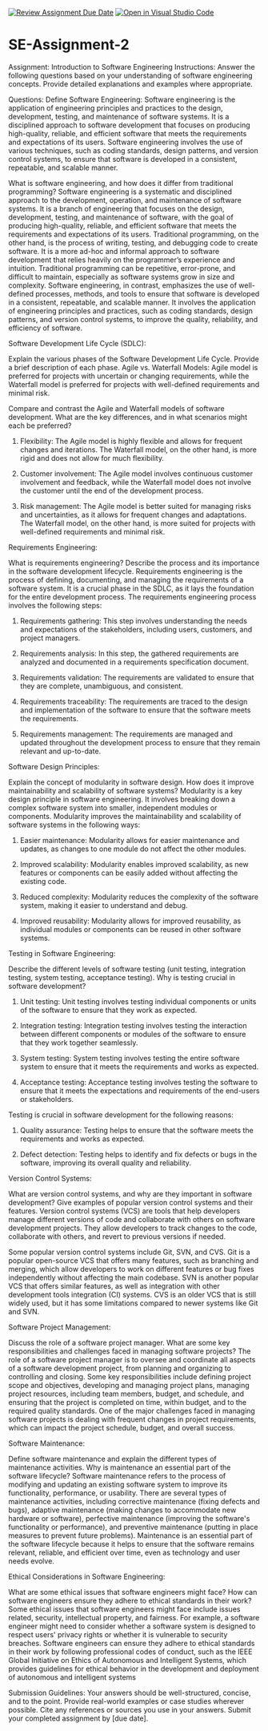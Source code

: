[![Review Assignment Due Date](https://classroom.github.com/assets/deadline-readme-button-24ddc0f5d75046c5622901739e7c5dd533143b0c8e959d652212380cedb1ea36.svg)](https://classroom.github.com/a/-ucQIGTc)
[![Open in Visual Studio Code](https://classroom.github.com/assets/open-in-vscode-718a45dd9cf7e7f842a935f5ebbe5719a5e09af4491e668f4dbf3b35d5cca122.svg)](https://classroom.github.com/online_ide?assignment_repo_id=15240710&assignment_repo_type=AssignmentRepo)
# SE-Assignment-2
Assignment: Introduction to Software Engineering
Instructions:
Answer the following questions based on your understanding of software engineering concepts. Provide detailed explanations and examples where appropriate.

Questions:
Define Software Engineering:
Software engineering is the application of engineering principles and practices to the design, development, testing, and maintenance of software systems. It is a disciplined approach to software development that focuses on producing high-quality, reliable, and efficient software that meets the requirements and expectations of its users. Software engineering involves the use of various techniques, such as coding standards, design patterns, and version control systems, to ensure that software is developed in a consistent, repeatable, and scalable manner.

What is software engineering, and how does it differ from traditional programming?
Software engineering is a systematic and disciplined approach to the development, operation, and maintenance of software systems. It is a branch of engineering that focuses on the design, development, testing, and maintenance of software, with the goal of producing high-quality, reliable, and efficient software that meets the requirements and expectations of its users.
Traditional programming, on the other hand, is the process of writing, testing, and debugging code to create software. It is a more ad-hoc and informal approach to software development that relies heavily on the programmer’s experience and intuition. Traditional programming can be repetitive, error-prone, and difficult to maintain, especially as software systems grow in size and complexity.
Software engineering, in contrast, emphasizes the use of well-defined processes, methods, and tools to ensure that software is developed in a consistent, repeatable, and scalable manner. It involves the application of engineering principles and practices, such as coding standards, design patterns, and version control systems, to improve the quality, reliability, and efficiency of software.

Software Development Life Cycle (SDLC):

Explain the various phases of the Software Development Life Cycle. Provide a brief description of each phase.
Agile vs. Waterfall Models:
Agile model is preferred for projects with uncertain or changing requirements, while the Waterfall model is preferred for projects with well-defined requirements and minimal risk.


Compare and contrast the Agile and Waterfall models of software development. What are the key differences, and in what scenarios might each be preferred?
1. Flexibility: The Agile model is highly flexible and allows for frequent changes and iterations. The Waterfall model, on the other hand, is more rigid and does not allow for much flexibility.

2. Customer involvement: The Agile model involves continuous customer involvement and feedback, while the Waterfall model does not involve the customer until the end of the development process.

3. Risk management: The Agile model is better suited for managing risks and uncertainties, as it allows for frequent changes and adaptations. The Waterfall model, on the other hand, is more suited for projects with well-defined requirements and minimal risk.


Requirements Engineering:

What is requirements engineering? Describe the process and its importance in the software development lifecycle.
Requirements engineering is the process of defining, documenting, and managing the requirements of a software system. It is a crucial phase in the SDLC, as it lays the foundation for the entire development process. The requirements engineering process involves the following steps:

1. Requirements gathering: This step involves understanding the needs and expectations of the stakeholders, including users, customers, and project managers.

2. Requirements analysis: In this step, the gathered requirements are analyzed and documented in a requirements specification document.

3. Requirements validation: The requirements are validated to ensure that they are complete, unambiguous, and consistent.

4. Requirements traceability: The requirements are traced to the design and implementation of the software to ensure that the software meets the requirements.

5. Requirements management: The requirements are managed and updated throughout the development process to ensure that they remain relevant and up-to-date.

Software Design Principles:

Explain the concept of modularity in software design. How does it improve maintainability and scalability of software systems?
Modularity is a key design principle in software engineering. It involves breaking down a complex software system into smaller, independent modules or components. Modularity improves the maintainability and scalability of software systems in the following ways:

1. Easier maintenance: Modularity allows for easier maintenance and updates, as changes to one module do not affect the other modules.

2. Improved scalability: Modularity enables improved scalability, as new features or components can be easily added without affecting the existing code.

3. Reduced complexity: Modularity reduces the complexity of the software system, making it easier to understand and debug.

4. Improved reusability: Modularity allows for improved reusability, as individual modules or components can be reused in other software systems.


Testing in Software Engineering:

Describe the different levels of software testing (unit testing, integration testing, system testing, acceptance testing). Why is testing crucial in software development?
1. Unit testing: Unit testing involves testing individual components or units of the software to ensure that they work as expected.

2. Integration testing: Integration testing involves testing the interaction between different components or modules of the software to ensure that they work together seamlessly.

3. System testing: System testing involves testing the entire software system to ensure that it meets the requirements and works as expected.

4. Acceptance testing: Acceptance testing involves testing the software to ensure that it meets the expectations and requirements of the end-users or stakeholders.

Testing is crucial in software development for the following reasons:

1. Quality assurance: Testing helps to ensure that the software meets the requirements and works as expected.

2. Defect detection: Testing helps to identify and fix defects or bugs in the software, improving its overall quality and reliability.



Version Control Systems:

What are version control systems, and why are they important in software development? Give examples of popular version control systems and their features.
Version control systems (VCS) are tools that help developers manage different versions of code and collaborate with others on software development projects. They allow developers to track changes to the code, collaborate with others, and revert to previous versions if needed.

Some popular version control systems include Git, SVN, and CVS. Git is a popular open-source VCS that offers many features, such as branching and merging, which allow developers to work on different features or bug fixes independently without affecting the main codebase. SVN is another popular VCS that offers similar features, as well as integration with other development tools integration (CI) systems. CVS is an older VCS that is still widely used, but it has some limitations compared to newer systems like Git and SVN.

Software Project Management:

Discuss the role of a software project manager. What are some key responsibilities and challenges faced in managing software projects?
The role of a software project manager is to oversee and coordinate all aspects of a software development project, from planning and organizing to controlling and closing. Some key responsibilities include defining project scope and objectives, developing and managing project plans, managing project resources, including team members, budget, and schedule, and ensuring that the project is completed on time, within budget, and to the required quality standards. One of the major challenges faced in managing software projects is dealing with frequent changes in project requirements, which can impact the project schedule, budget, and overall success.


Software Maintenance:

Define software maintenance and explain the different types of maintenance activities. Why is maintenance an essential part of the software lifecycle?
Software maintenance refers to the process of modifying and updating an existing software system to improve its functionality, performance, or usability. There are several types of maintenance activities, including corrective maintenance (fixing defects and bugs), adaptive maintenance (making changes to accommodate new hardware or software), perfective maintenance (improving the software's functionality or performance), and preventive maintenance (putting in place measures to prevent future problems). Maintenance is an essential part of the software lifecycle because it helps to ensure that the software remains relevant, reliable, and efficient over time, even as technology and user needs evolve.

Ethical Considerations in Software Engineering:

What are some ethical issues that software engineers might face? How can software engineers ensure they adhere to ethical standards in their work?
Some ethical issues that software engineers might face include issues related, security, intellectual property, and fairness. For example, a software engineer might need to consider whether a software system is designed to respect users' privacy rights or whether it is vulnerable to security breaches. Software engineers can ensure they adhere to ethical standards in their work by following professional codes of conduct, such as the IEEE Global Initiative on Ethics of Autonomous and Intelligent Systems, which provides guidelines for ethical behavior in the development and deployment of autonomous and intelligent systems

Submission Guidelines:
Your answers should be well-structured, concise, and to the point.
Provide real-world examples or case studies wherever possible.
Cite any references or sources you use in your answers.
Submit your completed assignment by [due date].
